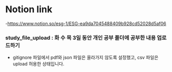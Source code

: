 # Notion link 
-https://www.notion.so/esg-1/ESG-ea9da7045488409b928cd52028d5af06

### study_file_upload : 화 수 목 3일 동안 개인 공부 폴더에 공부한 내용 업로드하기 

- gitignore 파일에서 pdf와 json 파일은 올라가지 않도록 설정했고, csv 파일은 upload 허용한 상태입니다.
